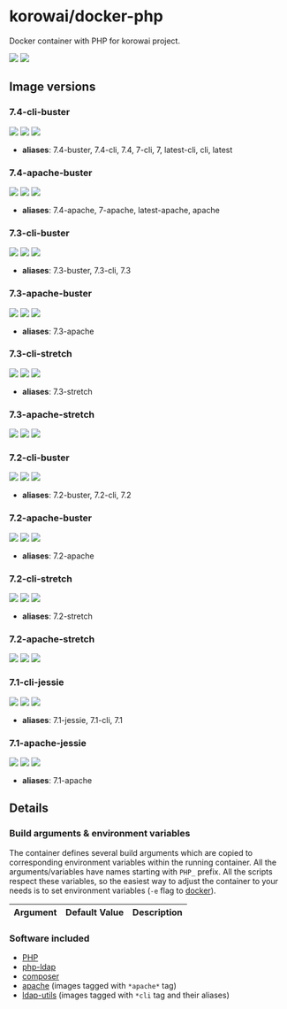 # korowai/docker-php

Docker container with PHP for korowai project.

[![](https://img.shields.io/docker/stars/korowai/php.svg)](https://hub.docker.com/r/korowai/php/ "Docker Stars")
[![](https://img.shields.io/docker/pulls/korowai/php.svg)](https://hub.docker.com/r/korowai/php/ "Docker Pulls")


## Image versions


### 7.4-cli-buster

[![](https://images.microbadger.com/badges/version/korowai/php:7.4-cli-buster.svg)](https://microbadger.com/images/korowai/php:7.4-cli-buster "korowai/php:7.4-cli-buster")
[![](https://images.microbadger.com/badges/image/korowai/php:7.4-cli-buster.svg)](https://microbadger.com/images/korowai/php:7.4-cli-buster "Docker image size")
[![](https://images.microbadger.com/badges/commit/korowai/php:7.4-cli-buster.svg)](https://microbadger.com/images/korowai/php:7.4-cli-buster "Source code")

- **aliases**: 7.4-buster, 7.4-cli, 7.4, 7-cli, 7, latest-cli, cli, latest


### 7.4-apache-buster

[![](https://images.microbadger.com/badges/version/korowai/php:7.4-apache-buster.svg)](https://microbadger.com/images/korowai/php:7.4-apache-buster "korowai/php:7.4-apache-buster")
[![](https://images.microbadger.com/badges/image/korowai/php:7.4-apache-buster.svg)](https://microbadger.com/images/korowai/php:7.4-apache-buster "Docker image size")
[![](https://images.microbadger.com/badges/commit/korowai/php:7.4-apache-buster.svg)](https://microbadger.com/images/korowai/php:7.4-apache-buster "Source code")

- **aliases**: 7.4-apache, 7-apache, latest-apache, apache


### 7.3-cli-buster

[![](https://images.microbadger.com/badges/version/korowai/php:7.3-cli-buster.svg)](https://microbadger.com/images/korowai/php:7.3-cli-buster "korowai/php:7.3-cli-buster")
[![](https://images.microbadger.com/badges/image/korowai/php:7.3-cli-buster.svg)](https://microbadger.com/images/korowai/php:7.3-cli-buster "Docker image size")
[![](https://images.microbadger.com/badges/commit/korowai/php:7.3-cli-buster.svg)](https://microbadger.com/images/korowai/php:7.3-cli-buster "Source code")

- **aliases**: 7.3-buster, 7.3-cli, 7.3


### 7.3-apache-buster

[![](https://images.microbadger.com/badges/version/korowai/php:7.3-apache-buster.svg)](https://microbadger.com/images/korowai/php:7.3-apache-buster "korowai/php:7.3-apache-buster")
[![](https://images.microbadger.com/badges/image/korowai/php:7.3-apache-buster.svg)](https://microbadger.com/images/korowai/php:7.3-apache-buster "Docker image size")
[![](https://images.microbadger.com/badges/commit/korowai/php:7.3-apache-buster.svg)](https://microbadger.com/images/korowai/php:7.3-apache-buster "Source code")

- **aliases**: 7.3-apache


### 7.3-cli-stretch

[![](https://images.microbadger.com/badges/version/korowai/php:7.3-cli-stretch.svg)](https://microbadger.com/images/korowai/php:7.3-cli-stretch "korowai/php:7.3-cli-stretch")
[![](https://images.microbadger.com/badges/image/korowai/php:7.3-cli-stretch.svg)](https://microbadger.com/images/korowai/php:7.3-cli-stretch "Docker image size")
[![](https://images.microbadger.com/badges/commit/korowai/php:7.3-cli-stretch.svg)](https://microbadger.com/images/korowai/php:7.3-cli-stretch "Source code")

- **aliases**: 7.3-stretch


### 7.3-apache-stretch

[![](https://images.microbadger.com/badges/version/korowai/php:7.3-apache-stretch.svg)](https://microbadger.com/images/korowai/php:7.3-apache-stretch "korowai/php:7.3-apache-stretch")
[![](https://images.microbadger.com/badges/image/korowai/php:7.3-apache-stretch.svg)](https://microbadger.com/images/korowai/php:7.3-apache-stretch "Docker image size")
[![](https://images.microbadger.com/badges/commit/korowai/php:7.3-apache-stretch.svg)](https://microbadger.com/images/korowai/php:7.3-apache-stretch "Source code")

### 7.2-cli-buster

[![](https://images.microbadger.com/badges/version/korowai/php:7.2-cli-buster.svg)](https://microbadger.com/images/korowai/php:7.2-cli-buster "korowai/php:7.2-cli-buster")
[![](https://images.microbadger.com/badges/image/korowai/php:7.2-cli-buster.svg)](https://microbadger.com/images/korowai/php:7.2-cli-buster "Docker image size")
[![](https://images.microbadger.com/badges/commit/korowai/php:7.2-cli-buster.svg)](https://microbadger.com/images/korowai/php:7.2-cli-buster "Source code")

- **aliases**: 7.2-buster, 7.2-cli, 7.2


### 7.2-apache-buster

[![](https://images.microbadger.com/badges/version/korowai/php:7.2-apache-buster.svg)](https://microbadger.com/images/korowai/php:7.2-apache-buster "korowai/php:7.2-apache-buster")
[![](https://images.microbadger.com/badges/image/korowai/php:7.2-apache-buster.svg)](https://microbadger.com/images/korowai/php:7.2-apache-buster "Docker image size")
[![](https://images.microbadger.com/badges/commit/korowai/php:7.2-apache-buster.svg)](https://microbadger.com/images/korowai/php:7.2-apache-buster "Source code")

- **aliases**: 7.2-apache


### 7.2-cli-stretch

[![](https://images.microbadger.com/badges/version/korowai/php:7.2-cli-stretch.svg)](https://microbadger.com/images/korowai/php:7.2-cli-stretch "korowai/php:7.2-cli-stretch")
[![](https://images.microbadger.com/badges/image/korowai/php:7.2-cli-stretch.svg)](https://microbadger.com/images/korowai/php:7.2-cli-stretch "Docker image size")
[![](https://images.microbadger.com/badges/commit/korowai/php:7.2-cli-stretch.svg)](https://microbadger.com/images/korowai/php:7.2-cli-stretch "Source code")

- **aliases**: 7.2-stretch


### 7.2-apache-stretch

[![](https://images.microbadger.com/badges/version/korowai/php:7.2-apache-stretch.svg)](https://microbadger.com/images/korowai/php:7.2-apache-stretch "korowai/php:7.2-apache-stretch")
[![](https://images.microbadger.com/badges/image/korowai/php:7.2-apache-stretch.svg)](https://microbadger.com/images/korowai/php:7.2-apache-stretch "Docker image size")
[![](https://images.microbadger.com/badges/commit/korowai/php:7.2-apache-stretch.svg)](https://microbadger.com/images/korowai/php:7.2-apache-stretch "Source code")

### 7.1-cli-jessie

[![](https://images.microbadger.com/badges/version/korowai/php:7.1-cli-jessie.svg)](https://microbadger.com/images/korowai/php:7.1-cli-jessie "korowai/php:7.1-cli-jessie")
[![](https://images.microbadger.com/badges/image/korowai/php:7.1-cli-jessie.svg)](https://microbadger.com/images/korowai/php:7.1-cli-jessie "Docker image size")
[![](https://images.microbadger.com/badges/commit/korowai/php:7.1-cli-jessie.svg)](https://microbadger.com/images/korowai/php:7.1-cli-jessie "Source code")

- **aliases**: 7.1-jessie, 7.1-cli, 7.1


### 7.1-apache-jessie

[![](https://images.microbadger.com/badges/version/korowai/php:7.1-apache-jessie.svg)](https://microbadger.com/images/korowai/php:7.1-apache-jessie "korowai/php:7.1-apache-jessie")
[![](https://images.microbadger.com/badges/image/korowai/php:7.1-apache-jessie.svg)](https://microbadger.com/images/korowai/php:7.1-apache-jessie "Docker image size")
[![](https://images.microbadger.com/badges/commit/korowai/php:7.1-apache-jessie.svg)](https://microbadger.com/images/korowai/php:7.1-apache-jessie "Source code")

- **aliases**: 7.1-apache


## Details

### Build arguments & environment variables

The container defines several build arguments which are copied to corresponding
environment variables within the running container. All the arguments/variables
have names starting with `PHP_` prefix. All the scripts respect these
variables, so the easiest way to adjust the container to your needs is to set
environment variables (`-e` flag to [docker](https://docker.com/)).

| Argument                    | Default Value        | Description                                                  |
| --------------------------- | -------------------- | ------------------------------------------------------------ |

### Software included

  - [PHP](https://php.net/)
  - [php-ldap](https://www.php.net/manual/en/book.ldap.php)
  - [composer](https://getcomposer.org/)
  - [apache](https://httpd.apache.org/) (images tagged with ``*apache*`` tag)
  - [ldap-utils](https://www.openldap.org/) (images tagged with ``*cli`` tag and their aliases)

